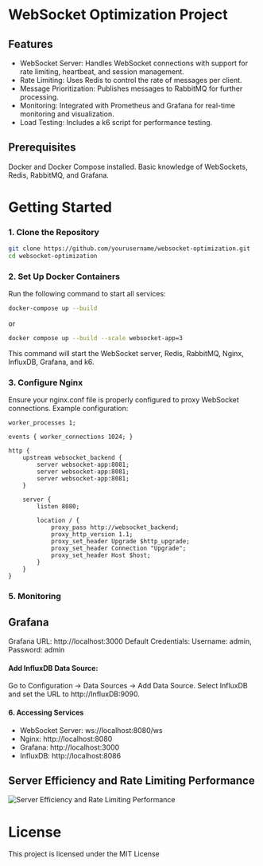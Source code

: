 # WebSocket Optimization Project

## Features

- WebSocket Server: Handles WebSocket connections with support for rate limiting, heartbeat, and session management.
- Rate Limiting: Uses Redis to control the rate of messages per client.
- Message Prioritization: Publishes messages to RabbitMQ for further processing.
- Monitoring: Integrated with Prometheus and Grafana for real-time monitoring and visualization.
- Load Testing: Includes a k6 script for performance testing.

## Prerequisites

Docker and Docker Compose installed.
Basic knowledge of WebSockets, Redis, RabbitMQ, and Grafana.

# Getting Started

### 1. Clone the Repository

```bash
git clone https://github.com/yourusername/websocket-optimization.git
cd websocket-optimization
```

### 2. Set Up Docker Containers

Run the following command to start all services:

```bash
docker-compose up --build
```

or

```bash
docker compose up --build --scale websocket-app=3
```

This command will start the WebSocket server, Redis, RabbitMQ, Nginx, InfluxDB, Grafana, and k6.

### 3. Configure Nginx

Ensure your nginx.conf file is properly configured to proxy WebSocket connections. Example configuration:

```
worker_processes 1;

events { worker_connections 1024; }

http {
    upstream websocket_backend {
        server websocket-app:8081;
        server websocket-app:8081;
        server websocket-app:8081;
    }

    server {
        listen 8080;

        location / {
            proxy_pass http://websocket_backend;
            proxy_http_version 1.1;
            proxy_set_header Upgrade $http_upgrade;
            proxy_set_header Connection "Upgrade";
            proxy_set_header Host $host;
        }
    }
}

```

### 5. Monitoring

## Grafana

Grafana URL: http://localhost:3000
Default Credentials: Username: admin, Password: admin

#### Add InfluxDB Data Source:

Go to Configuration -> Data Sources -> Add Data Source.
Select InfluxDB and set the URL to http://InfluxDB:9090.

#### 6. Accessing Services

- WebSocket Server: ws://localhost:8080/ws
- Nginx: http://localhost:8080
- Grafana: http://localhost:3000
- InfluxDB: http://localhost:8086

## Server Efficiency and Rate Limiting Performance

![Server Efficiency and Rate Limiting Performance](https://raw.githubusercontent.com/ghulamazad/websocket-optimization/main/server_and_rate_limit.gif)

# License

This project is licensed under the MIT License
